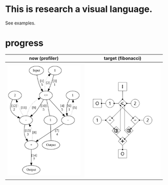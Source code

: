 # This is research a visual language.

See examples.

# progress
| now (profiler) | target (fibonacci) |
|---|---|
| ![current state](./now.svg?sanitize=true) | ![target](./target.svg?sanitize=true) |
